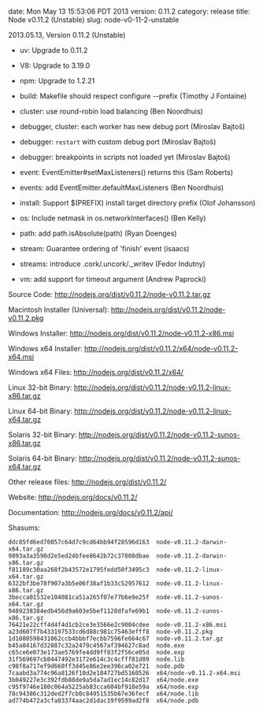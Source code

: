 date: Mon May 13 15:53:06 PDT 2013
version: 0.11.2
category: release
title: Node v0.11.2 (Unstable)
slug: node-v0-11-2-unstable

2013.05.13, Version 0.11.2 (Unstable)

* uv: Upgrade to 0.11.2

* V8: Upgrade to 3.19.0

* npm: Upgrade to 1.2.21

* build: Makefile should respect configure --prefix (Timothy J Fontaine)

* cluster: use round-robin load balancing (Ben Noordhuis)

* debugger, cluster: each worker has new debug port (Miroslav Bajtoš)

* debugger: `restart` with custom debug port (Miroslav Bajtoš)

* debugger: breakpoints in scripts not loaded yet (Miroslav Bajtoš)

* event: EventEmitter#setMaxListeners() returns this (Sam Roberts)

* events: add EventEmitter.defaultMaxListeners (Ben Noordhuis)

* install: Support $(PREFIX) install target directory prefix (Olof Johansson)

* os: Include netmask in os.networkInterfaces() (Ben Kelly)

* path: add path.isAbsolute(path) (Ryan Doenges)

* stream: Guarantee ordering of 'finish' event (isaacs)

* streams: introduce .cork/.uncork/._writev (Fedor Indutny)

* vm: add support for timeout argument (Andrew Paprocki)


Source Code: http://nodejs.org/dist/v0.11.2/node-v0.11.2.tar.gz

Macintosh Installer (Universal): http://nodejs.org/dist/v0.11.2/node-v0.11.2.pkg

Windows Installer: http://nodejs.org/dist/v0.11.2/node-v0.11.2-x86.msi

Windows x64 Installer: http://nodejs.org/dist/v0.11.2/x64/node-v0.11.2-x64.msi

Windows x64 Files: http://nodejs.org/dist/v0.11.2/x64/

Linux 32-bit Binary: http://nodejs.org/dist/v0.11.2/node-v0.11.2-linux-x86.tar.gz

Linux 64-bit Binary: http://nodejs.org/dist/v0.11.2/node-v0.11.2-linux-x64.tar.gz

Solaris 32-bit Binary: http://nodejs.org/dist/v0.11.2/node-v0.11.2-sunos-x86.tar.gz

Solaris 64-bit Binary: http://nodejs.org/dist/v0.11.2/node-v0.11.2-sunos-x64.tar.gz

Other release files: http://nodejs.org/dist/v0.11.2/

Website: http://nodejs.org/docs/v0.11.2/

Documentation: http://nodejs.org/docs/v0.11.2/api/

Shasums:

```
ddc85fd6ed70057c64d7c9cd64bb94f28596d163  node-v0.11.2-darwin-x64.tar.gz
9893a3a3598d2e5ed24bfee8642b72c37808dbae  node-v0.11.2-darwin-x86.tar.gz
f81189c30aa268f2b43572e1795fedd50f3495c3  node-v0.11.2-linux-x64.tar.gz
6322bf3be78f907a3b5e06f38af1b33c52957612  node-v0.11.2-linux-x86.tar.gz
3becca01532e104081ca51a265f07e77b6e9e25f  node-v0.11.2-sunos-x64.tar.gz
9489238384edb456d9a603e5bef1128dfafe69b1  node-v0.11.2-sunos-x86.tar.gz
76421e22cff4d4f4d1cb2ce3e3566e2c9004cdee  node-v0.11.2-x86.msi
a23d607f7b433197533cd6d88c981c75463efff8  node-v0.11.2.pkg
1d1080598431062ccb4bbbf7ecbb7596fe664c67  node-v0.11.2.tar.gz
b45a04167d32887c32a2479c4567af394627c8ad  node.exe
c65ce6e073e173ae5769fe4dd9ff83f2f56ce05d  node.exp
31f569697cb8447492e3172e614c3c4cfff81d09  node.lib
c98f8a717ef9d660ff3d45e86e2ee396ca02e721  node.pdb
7caabd3a774c96a8126f10d2e184727bd5160526  x64/node-v0.11.2-x64.msi
3b049227e3c392fdb88de9a5da7ad1ec14c82d17  x64/node.exe
c95f9746e180c064a5225ab83cca604bf918e59a  x64/node.exp
78c94386c312ded2f7cb0c84951535b67e36fecf  x64/node.lib
ad774b472a3cfa03374aac2d1dac19f9599ad2f8  x64/node.pdb
```

